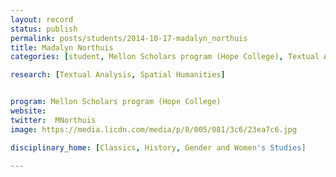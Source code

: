 ```yaml
---
layout: record
status: publish
permalink: posts/students/2014-10-17-madalyn_northuis
title: Madalyn Northuis
categories: [student, Mellon Scholars program (Hope College), Textual Analysis, Spatial Humanities]

research: [Textual Analysis, Spatial Humanities]


program: Mellon Scholars program (Hope College)
website: 
twitter:  MNorthuis
image: https://media.licdn.com/media/p/8/005/081/3c6/23ea7c6.jpg

disciplinary_home: [Classics, History, Gender and Women's Studies]

---
```


